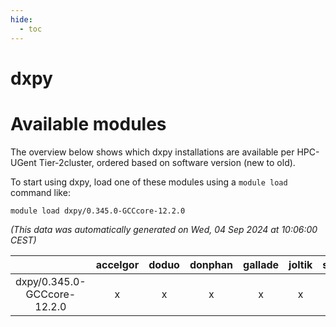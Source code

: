 ```yaml
---
hide:
  - toc
---
```


dxpy
====

# Available modules


The overview below shows which dxpy installations are available per HPC-UGent Tier-2cluster, ordered based on software version (new to old).

To start using dxpy, load one of these modules using a `module load` command like:

```shell
module load dxpy/0.345.0-GCCcore-12.2.0
```

*(This data was automatically generated on Wed, 04 Sep 2024 at 10:06:00 CEST)*  

| |accelgor|doduo|donphan|gallade|joltik|shinx|skitty|
| :---: | :---: | :---: | :---: | :---: | :---: | :---: | :---: |
|dxpy/0.345.0-GCCcore-12.2.0|x|x|x|x|x|x|x|
